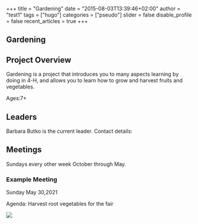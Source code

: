 +++
title = "Gardening"
date = "2015-08-03T13:39:46+02:00"
author = "test1"
tags = ["hugo"]
categories = ["pseudo"]
slider = false
disable_profile = false
recent_articles = true
+++

## Gardening

## Project Overview

Gardening is a project that introduces you to many aspects learning by doing in 4-H, and allows you to learn how to grow and harvest fruits and vegetables. 

Ages:7+

## Leaders
Barbara Butko is the current leader. Contact details: 


##  Meetings

Sundays every other week October through May.

### Example Meeting

Sunday May 30,2021 

Agenda:
Harvest root vegetables for the fair


![](/IMG_2186.jpg)






